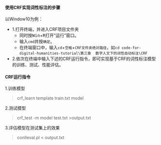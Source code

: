 #### 使用CRF实现词性标注的步骤
以Window10为例：
- 1.打开终端，并进入CRF项目文件夹
   - 同时按<kbd>Win</kbd>+<kbd>R</kbd>打开“运行”窗口。
   - 输入`cmd`并按`确定`。
   - 在终端窗口中，输入`cd`+`空格`+`CRF文件夹绝对路径`，如`cd code-for-digital-humanities-tutorial\第三章  数字人文下的词性自动标注\CRF`
- 2.依次在终端中输入下述的CRF运行指令，即可实现基于CRF的词性标注模型的训练、测试、性能评估。

#### CRF运行指令

1.训练模型
>crf_learn template train.txt model 

2.测试模型
>crf_test -m model test.txt >output.txt

3.评估模型在测试集上的效果
>conlleval.pl < output.txt